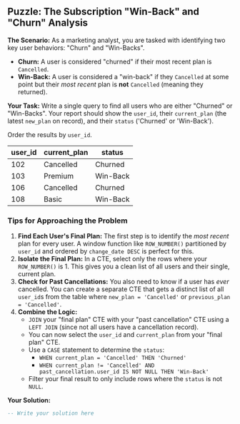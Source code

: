 ## Puzzle: The Subscription "Win-Back" and "Churn" Analysis

**The Scenario:** As a marketing analyst, you are tasked with identifying two key user behaviors: "Churn" and "Win-Backs".

* **Churn:** A user is considered "churned" if their most recent plan is `Cancelled`.
* **Win-Back:** A user is considered a "win-back" if they `Cancelled` at some point but their *most recent* plan is **not** `Cancelled` (meaning they returned).

**Your Task:** Write a single query to find all users who are either "Churned" or "Win-Backs". Your report should show the `user_id`, their `current_plan` (the latest `new_plan` on record), and their `status` ('Churned' or 'Win-Back').

Order the results by `user_id`.

| **user_id** | **current_plan** | **status** |
| ----------------- | ---------------------- | ---------------- |
| 102               | Cancelled              | Churned          |
| 103               | Premium                | Win-Back         |
| 106               | Cancelled              | Churned          |
| 108               | Basic                  | Win-Back         |

### Tips for Approaching the Problem

1. **Find Each User's Final Plan:** The first step is to identify the *most recent* plan for every user. A window function like `ROW_NUMBER()` partitioned by `user_id` and ordered by `change_date DESC` is perfect for this.
2. **Isolate the Final Plan:** In a CTE, select only the rows where your `ROW_NUMBER()` is 1. This gives you a clean list of all users and their single, current plan.
3. **Check for Past Cancellations:** You also need to know if a user has *ever* cancelled. You can create a separate CTE that gets a distinct list of all `user_id`s from the table where `new_plan = 'Cancelled'` or `previous_plan = 'Cancelled'`.
4. **Combine the Logic:**
   * `JOIN` your "final plan" CTE with your "past cancellation" CTE using a `LEFT JOIN` (since not all users have a cancellation record).
   * You can now select the `user_id` and `current_plan` from your "final plan" CTE.
   * Use a `CASE` statement to determine the `status`:
     * `WHEN current_plan = 'Cancelled' THEN 'Churned'`
     * `WHEN current_plan != 'Cancelled' AND past_cancellation.user_id IS NOT NULL THEN 'Win-Back'`
   * Filter your final result to only include rows where the `status` is not `NULL`.

**Your Solution:**

```sql
-- Write your solution here
```

